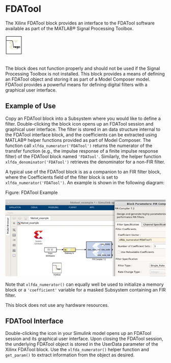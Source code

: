 # FDATool

The Xilinx FDATool block provides an interface to the FDATool software
available as part of the MATLAB® Signal Processing Toolbox.

  
![](./Images/block.png)  

The block does not function properly and should not be used if the
Signal Processing Toolbox is not installed. This block provides a means
of defining an FDATool object and storing it as part of a Model Composer
model. FDATool provides a powerful means for defining digital filters
with a graphical user interface.

## Example of Use

Copy an FDATool block into a Subsystem where you would like to define a
filter. Double-clicking the block icon opens up an FDATool session and
graphical user interface. The filter is stored in an data structure
internal to the FDATool interface block, and the coefficients can be
extracted using MATLAB® helper functions provided as part of Model
Composer. The function call `xlfda_numerator('FDATool')` returns the
numerator of the transfer function (e.g., the impulse response of a
finite impulse response filter) of the FDATool block named `'FDATool'`.
Similarly, the helper function `xlfda_denominator('FDATool')` retrieves
the denominator for a non-FIR filter.

A typical use of the FDATool block is as a companion to an FIR filter
block, where the Coefficients field of the filter block is set to
`xlfda_numerator('FDATool')`. An example is shown in the following
diagram:

Figure: FDATool Example

  
![](./Images/kcu1555605601011.png)  

Note that `xlfda_numerator()` can equally well be used to initialize a
memory block or a `'coefficient'` variable for a masked Subsystem
containing an FIR filter.

This block does not use any hardware resources.

## FDATool Interface

Double-clicking the icon in your Simulink model opens up an FDATool
session and its graphical user interface. Upon closing the FDATool
session, the underlying FDATool object is stored in the UserData
parameter of the Xilinx FDATool block. Use the `xlfda_numerator()`
helper function and `get_param()` to extract information from the object
as desired.
